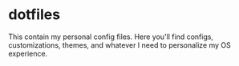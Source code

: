 # dotfiles
This contain my personal config files. Here you'll find configs, customizations, themes, and whatever I need to personalize my OS experience. 
